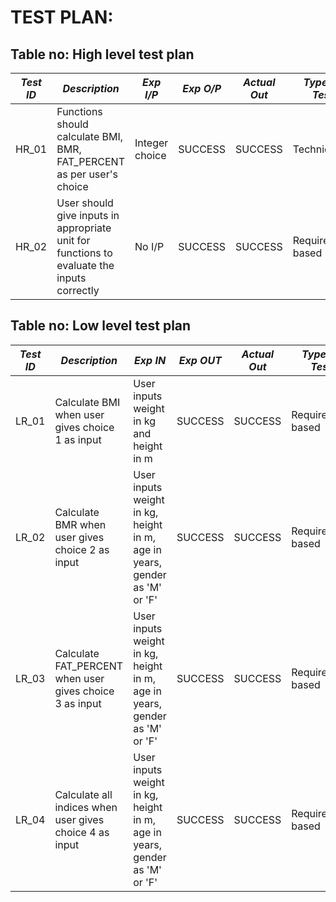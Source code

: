 # TEST PLAN:

## Table no: High level test plan

| *Test ID* | *Description*                                              | *Exp I/P* | *Exp O/P* | *Actual Out* |*Type Of Test*  |    
|-------------|--------------------------------------------------------------|------------|-------------|----------------|------------------|
|  HR_01       |Functions should calculate BMI, BMR, FAT_PERCENT as per user's choice|Integer choice|SUCCESS|SUCCESS|Technical|
|  HR_02       |User should give inputs in appropriate unit for functions to evaluate the inputs correctly| No I/P |SUCCESS|SUCCESS|Requirement based|

## Table no: Low level test plan

| *Test ID* | *Description*                                              | *Exp IN* | *Exp OUT* | *Actual Out* |*Type Of Test*  |    
|-------------|--------------------------------------------------------------|------------|-------------|----------------|------------------|
|  LR_01       |Calculate BMI when user gives choice 1 as input|User inputs weight in kg and height in m|SUCCESS|SUCCESS|Requirement based |
|  LR_02       |Calculate BMR when user gives choice 2 as input|User inputs weight in kg, height in m, age in years, gender as 'M' or 'F'|SUCCESS|SUCCESS|Requirement based |
|  LR_03       |Calculate FAT_PERCENT when user gives choice 3 as input|User inputs weight in kg, height in m, age in years, gender as 'M' or 'F'|SUCCESS|SUCCESS|Requirement based |
|  LR_04       |Calculate all indices when user gives choice 4 as input|User inputs weight in kg, height in m, age in years, gender as 'M' or 'F'|SUCCESS|SUCCESS|Requirement based |
